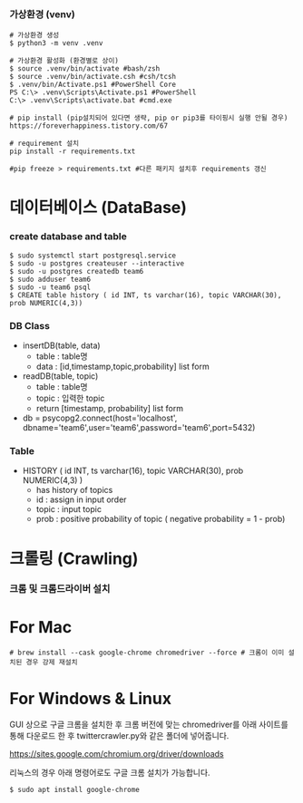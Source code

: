 ### 가상환경 (venv)

```shell
# 가상환경 생성
$ python3 -m venv .venv

# 가상환경 활성화 (환경별로 상이)
$ source .venv/bin/activate #bash/zsh	
$ source .venv/bin/activate.csh #csh/tcsh
$ .venv/bin/Activate.ps1 #PowerShell Core	
PS C:\> .venv\Scripts\Activate.ps1 #PowerShell
C:\> .venv\Scripts\activate.bat #cmd.exe	

# pip install (pip설치되어 있다면 생략, pip or pip3를 타이핑시 실행 안될 경우)
https://foreverhappiness.tistory.com/67

# requirement 설치
pip install -r requirements.txt

#pip freeze > requirements.txt #다른 패키지 설치후 requirements 갱신
```


# 데이터베이스 (DataBase)
### create database and table 
```shell
$ sudo systemctl start postgresql.service
$ sudo -u postgres createuser --interactive
$ sudo -u postgres createdb team6
$ sudo adduser team6
$ sudo -u team6 psql
$ CREATE table history ( id INT, ts varchar(16), topic VARCHAR(30), prob NUMERIC(4,3))
```
### DB Class
- insertDB(table, data)
    - table : table명
    - data : [id,timestamp,topic,probability] list form
- readDB(table, topic)
    - table : table명
    - topic : 입력한 topic
    - return [timestamp, probability] list form
- db = psycopg2.connect(host='localhost', dbname='team6',user='team6',password='team6',port=5432)

### Table
- HISTORY ( id INT, ts varchar(16), topic VARCHAR(30), prob NUMERIC(4,3) )
    - has history of topics
    - id : assign in input order
    - topic : input topic
    - prob : positive probability of topic ( negative probability = 1 - prob)

# 크롤링 (Crawling)
### 크롬 및 크롬드라이버 설치
# For Mac
```shell
# brew install --cask google-chrome chromedriver --force # 크롬이 이미 설치된 경우 강제 재설치
```
# For Windows & Linux
GUI 상으로 구글 크롬을 설치한 후 크롬 버전에 맞는 chromedriver를 아래 사이트를 통해 다운로드 한 후 twittercrawler.py와 같은 폴더에 넣어줍니다.

https://sites.google.com/chromium.org/driver/downloads

리눅스의 경우 아래 명령어로도 구글 크롬 설치가 가능합니다.
```shell
$ sudo apt install google-chrome
```
